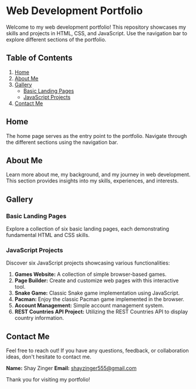 # Web Development Portfolio

Welcome to my web development portfolio! This repository showcases my skills and projects in HTML, CSS, and JavaScript. Use the navigation bar to explore different sections of the portfolio.

## Table of Contents
1. [Home](#home)
2. [About Me](#about-me)
3. [Gallery](#gallery)
   - [Basic Landing Pages](#basic-landing-pages)
   - [JavaScript Projects](#javascript-projects)
4. [Contact Me](#contact-me)

## Home

The home page serves as the entry point to the portfolio. Navigate through the different sections using the navigation bar.

## About Me

Learn more about me, my background, and my journey in web development. This section provides insights into my skills, experiences, and interests.

## Gallery

### Basic Landing Pages

Explore a collection of six basic landing pages, each demonstrating fundamental HTML and CSS skills.

### JavaScript Projects

Discover six JavaScript projects showcasing various functionalities:

1. **Games Website:** A collection of simple browser-based games.
2. **Page Builder:** Create and customize web pages with this interactive tool.
3. **Snake Game:** Classic Snake game implementation using JavaScript.
4. **Pacman:** Enjoy the classic Pacman game implemented in the browser.
5. **Account Management:** Simple account management system.
6. **REST Countries API Project:** Utilizing the REST Countries API to display country information.

## Contact Me

Feel free to reach out! If you have any questions, feedback, or collaboration ideas, don't hesitate to contact me.

**Name:** Shay Zinger
**Email:** shayzinger555@gmail.com

Thank you for visiting my portfolio!
